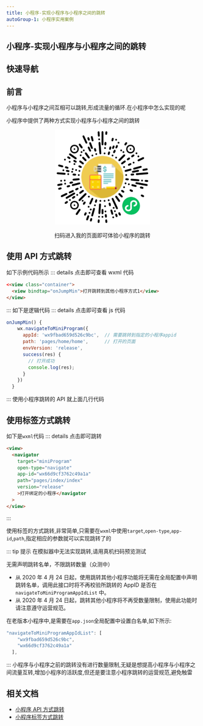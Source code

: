 ```yaml
---
title: 小程序-实现小程序与小程序之间的跳转
autoGroup-1: 小程序实用案例
---
```


## 小程序-实现小程序与小程序之间的跳转

## 快速导航

<TOC />

## 前言

小程序与小程序之间互相可以跳转,形成流量的循环.在小程序中怎么实现的呢

小程序中提供了两种方式实现小程序与小程序之间的跳转

<div align="center">
<img class="medium-zoom lazy" width="250" height="250" loading="lazy"  src ="../images/cloud-create-small-code/min-code.png" alt="效果展示" />
<p>扫码进入我的页面即可体验小程序的跳转</p>
</div>

## 使用 API 方式跳转

如下示例代码所示
::: details 点击即可查看 wxml 代码

```html
<<view class="container">
  <view bindtap="onJumpMin">打开跳转到其他小程序方式1</view>
</view>
```

:::
如下是逻辑代码
::: details 点击即可查看 js 代码

```js
onJumpMin() {
    wx.navigateToMiniProgram({
      appId: 'wx9fbad659d526c9bc',  // 需要跳转到指定的小程序appid
      path: 'pages/home/home',      // 打开的页面
      envVersion: 'release',
      success(res) {
        // 打开成功
        console.log(res);
      }
    })
  }
```

:::
使用小程序跳转的 API 就上面几行代码

## 使用标签方式跳转

如下是`wxml`代码
::: details 点击即可跳转

```html
<view>
  <navigator
    target="miniProgram"
    open-type="navigate"
    app-id="wx66d9cf3762c49a1a"
    path="pages/index/index"
    version="release"
    >打开绑定的小程序</navigator
  >
</view>
```

:::

使用标签的方式跳转,非常简单,只需要在`wxml`中使用`target`,`open-type`,`app-id`,`path`,指定相应的参数就可以实现跳转了的

::: tip 提示
在模拟器中无法实现跳转,请用真机扫码预览测试

无需声明跳转名单，不限跳转数量（众测中）

- 从 2020 年 4 月 24 日起，使用跳转其他小程序功能将无需在全局配置中声明跳转名单，调用此接口时将不再校验所跳转的 AppID 是否在 `navigateToMiniProgramAppIdList` 中。
- 从 2020 年 4 月 24 日起，跳转其他小程序将不再受数量限制，使用此功能时请注意遵守运营规范。

在老版本小程序中,是需要在`app.json`全局配置中设置白名单,如下所示:

```js
"navigateToMiniProgramAppIdList": [
    "wx9fbad659d526c9bc",
    "wx66d9cf3762c49a1a"
  ],
```

:::
小程序与小程序之前的跳转没有进行数量限制,无疑是想提高小程序与小程序之间流量互转,增加小程序的活跃度,但还是要注意小程序跳转的运营规范,避免触雷

## 相关文档

- [小程序 API 方式跳转](https://developers.weixin.qq.com/miniprogram/dev/api/open-api/miniprogram-navigate/wx.navigateToMiniProgram.html)
- [小程序标签方式跳转](https://developers.weixin.qq.com/miniprogram/dev/component/navigator.html)

<footer-FooterLink :isShareLink="true" :isDaShang="true" />

<div align="center">
<footer-ArticleAdvertiSpace   width="600" height="140" />
</div>
<footer-FeedBack />
<!-- <footer-AvoidCopy /> -->